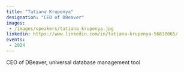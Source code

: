 ```yaml
---
title: "Tatiana Krupenya"
designation: "CEO of DBeaver"
images:
 - /images/speakers/tatiana_krupenya.jpg
linkedin: https://www.linkedin.com/in/tatiana-krupenya-56810065/
events:
 - 2024
---
```


CEO of DBeaver, universal database management tool